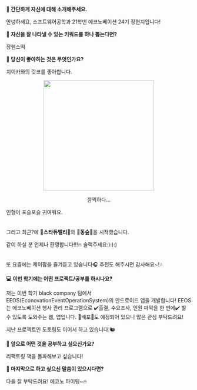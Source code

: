 <b>👋 간단하게 자신에 대해 소개해주세요.</b>

안녕하세요, 소프트웨어공학과 21학번 에코노베이션 24기 장현지입니다!

<b>🔎 자신을 잘 나타낼 수 있는 키워드를 하나 뽑는다면?</b>

장햄스떡

<b>💌 당신이 좋아하는 것은 무엇인가요?</b>

치이카와의 랏코를 좋아합니다.

<p align="center">
    <img src="https://github.com/JNU-econovation/Let-s-git-it-started/assets/114472483/b2bb3085-cda1-4cf7-a5b0-e2702d60895e" width="300px" alert="치이카와 랏코">
</p>
<p align="center">
    깜찍하다...
</p>
인형이 포슬포슬 귀여워요.
<br>
<br>
<br>
그리고 최근?에 🌳<b>스타듀밸리</b>🌳와 🌲<b>동숲</b>🌲을 시작했습니다.

같이 하실 분 언제나 환영합니다!!!🔥 슬랙주세요:):):)
<br>
<br>
<br>
또 요즘에는 제이팝을 즐겨듣고 있습니다🎧 추천도 해주시면 감사해요~!🎶


<b>💻 이번 학기에는 어떤 프로젝트/공부를 하시나요?</b>

저는 이번 학기 black company 팀에서 EEOS(EconovationEventOperationSystem)의 안드로이드 앱을 개발합니다!
EEOS는 에코노베이션 행사 관리 프로그램으로 ✔️출결, 수요조사, 인원 파악을 한 번에✔️ 할 수 있도록 도와주는 웹, 앱입니다.
📢배포📢도 예정되어 있으니 많은 관심 부탁드려요!

지난 프로젝트인 도토링도 이어서 하고 있습니다.🐿️

<b>👣 앞으로 어떤 것을 공부하고 싶으신가요?</b>

리팩토링 책을 돌파해보고 싶습니다!


<b>💙 마지막으로 하고 싶으신 말씀이 있으시다면?</b>

다들 잘 부탁드려요! 에코노 파이팅~🔥